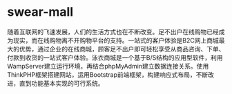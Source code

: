 # swear-mall
随着互联网的飞速发展，人们的生活方式也在不断改变。足不出户在线购物已经成为现实，而在线购物离不开购物平台的支持。一站式的客户体验是B2C网上商城最大的优势，通过企业的在线商城，顾客足不出户即可轻松享受从商品咨询、下单、付款到收货的一站式客户体验。泳衣商城是一个基于B/S结构的应用型软件，利用WampServer建立运行环境，再结合phpMyAdmin建立数据连接关系。使用ThinkPHP框架搭建网站，运用Bootstrap前端框架，构建响应式布局，不断改进，直到功能基本实现的可行系统。
